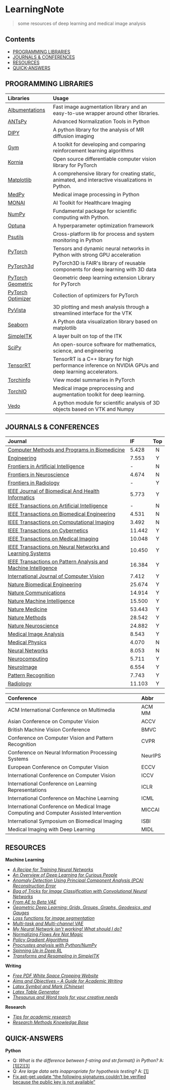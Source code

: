 # LearningNote
> some resources of deep learning and medical image analysis

## Contents
- [PROGRAMMING LIBRARIES](#program)
- [JOURNALS & CONFERENCES](#journal)
- [RESOURCES](#resource)
- [QUICK-ANSWERS](#quick-answer)

## <span id = "program">PROGRAMMING LIBRARIES</span>
| Libraries | Usage |
| :- | :- |
|[Albumentations](https://albumentations.ai/docs/getting_started/mask_augmentation/) | Fast image augmentation library and an easy-to-use wrapper around other libraries. |
|[ANTsPy](https://github.com/ANTsX/ANTsPy)|Advanced Normalization Tools in Python|
|[DIPY](https://dipy.org/)| A python library for the analysis of MR diffusion imaging|
|[Gym](https://gym.openai.com/)|A toolkit for developing and comparing reinforcement learning algorithms|
|[Kornia](https://kornia.github.io//)|Open source differentiable computer vision library for PyTorch|
|[Matplotlib](https://matplotlib.org/stable/)|A comprehensive library for creating static, animated, and interactive visualizations in Python.|
|[MedPy](https://github.com/loli/medpy)|Medical image processing in Python|
|[MONAI](https://monai.io/)|AI Toolkit for Healthcare Imaging|
|[NumPy](https://numpy.org/)|Fundamental package for scientific computing with Python.|
|[Optuna](https://optuna.org/) | A hyperparameter optimization framework |
|[Psutils](https://github.com/giampaolo/psutil)|Cross-platform lib for process and system monitoring in Python|
|[PyTorch](https://pytorch.org/)|Tensors and dynamic neural networks in Python with strong GPU acceleration|
|[PyTorch3d](https://pytorch3d.org/)| PyTorch3D is FAIR's library of reusable components for deep learning with 3D data |
|[PyTorch Geometric](https://pytorch-geometric.readthedocs.io/en/latest/) | Geometric deep learning extension Library for PyTorch |
|[PyTorch Optimizer](https://pytorch-optimizer.readthedocs.io/en/latest/)|  Collection of optimizers for PyTorch |
|[PyVista](https://docs.pyvista.org/)|3D plotting and mesh analysis through a streamlined interface for the VTK|
|[Seaborn](https://seaborn.pydata.org/)|A Python data visualization library based on matplotlib|
|[SimpleITK](https://simpleitk.org/)|A layer built on top of the ITK|
|[SciPy](https://scipy.org/)|An open-source software for mathematics, science, and engineering|
|[TensorRT](https://developer.nvidia.com/tensorrt)|TensorRT is a C++ library for high performance inference on NVIDIA GPUs and deep learning accelerators.|
|[Torchinfo](https://github.com/TylerYep/torchinfo)|View model summaries in PyTorch|
|[TorchIO](https://torchio.readthedocs.io/)| Medical image preprocessing and augmentation toolkit for deep learning.|
|[Vedo](https://vedo.embl.es/) | A python module for scientific analysis of 3D objects based on VTK and Numpy |


## <span id = "journal">JOURNALS & CONFERENCES</span>

| Journal | IF | Top |
| :- | :- | :-: |
|[Computer Methods and Programs in Biomedicine](https://www.journals.elsevier.com/computer-methods-and-programs-in-biomedicine) | 5.428 | N | 
|[Engineering](https://www.journals.elsevier.com/engineering/) | 7.553 | Y |
|[Frontiers in Artificial Intelligence](https://www.frontiersin.org/journals/artificial-intelligence)| - | N |
|[Frontiers in Neuroscience](https://www.frontiersin.org/journals/neuroscience) | 4.674 | N |
|[Frontiers in Radiology](https://www.frontiersin.org/journals/radiology) | - | Y |
|[IEEE Journal of Biomedical And Health Informatics](https://www.embs.org/jbhi/) | 5.773 | Y |
|[IEEE Transactions on Artificial Intelligence](https://ieeexplore.ieee.org/xpl/RecentIssue.jsp?punumber=9078688) | - | N | 
|[IEEE Transactions on Biomedical Engineering](https://www.embs.org/tbme/) | 4.531 | N | 
|[IEEE Transactions on Computational Imaging](https://ieeexplore.ieee.org/xpl/RecentIssue.jsp?punumber=6745852) | 3.492 | N |
|[IEEE Transactions on Cybernetics](https://ieeexplore.ieee.org/xpl/RecentIssue.jsp?punumber=6221036) | 11.442 | Y |
|[IEEE Transactions on Medical Imaging](https://www.embs.org/tmi/) | 10.048 | Y |
|[IEEE Transactions on Neural Networks and Learning Systems](https://cis.ieee.org/publications/t-neural-networks-and-learning-systems) | 10.450 | Y |
|[IEEE Transactions on Pattern Analysis and Machine Intelligence](https://ieeexplore.ieee.org/xpl/RecentIssue.jsp?punumber=34) | 16.384 | Y |
|[International Journal of Computer Vision](https://www.springer.com/journal/11263) | 7.412 | Y | 
|[Nature Biomedical Engineering](https://www.nature.com/natbiomedeng/) | 25.674| Y |
|[Nature Communications](https://www.nature.com/ncomms/)| 14.914 | Y |
|[Nature Machine Intelligence](https://www.nature.com/natmachintell/) |15.500 | Y |
|[Nature Medicine](https://www.nature.com/nm/) | 53.443 | Y |
|[Nature Methods](https://www.nature.com/nmeth/) | 28.542 | Y |
|[Nature Neuroscience](https://www.nature.com/neuro/) |24.882 | Y |
|[Medical Image Analysis](https://www.journals.elsevier.com/medical-image-analysis) | 8.543 | Y |
|[Medical Physics](https://aapm.onlinelibrary.wiley.com/journal/24734209) | 	4.070 | N |
|[Neural Networks](https://www.sciencedirect.com/journal/neural-networks) | 8.053 | N |
|[Neurocomputing](https://www.journals.elsevier.com/neurocomputing) | 5.711| Y |
|[NeuroImage](https://www.journals.elsevier.com/neuroimage) | 6.554 | Y |
|[Pattern Recognition](https://www.journals.elsevier.com/pattern-recognition) | 7.743 | Y |
|[Radiology](https://pubs.rsna.org/journal/radiology) | 11.103 | Y |

| Conference | Abbr |
| :- | :- |
|ACM International Conference on Multimedia |ACM MM |
|Asian Conference on Computer Vision|ACCV|
|British Machine Vision Conference|BMVC|
|Conference on Computer Vision and Pattern Recognition | CVPR |
|Conference on Neural Information Processing Systems|NeurIPS|
|European Conference on Computer Vision|ECCV|
|International Conference on Computer Vision | ICCV |
|International Conference on Learning Representations|ICLR|
|International Conference on Machine Learning| ICML |
|International Conference on Medical Image Computing and Computer Assisted Intervention| MICCAI |
|International Symposium on Biomedical Imaging|ISBI|
|Medical Imaging with Deep Learning| MIDL |

## <span id = "resource">RESOURCES</span>
**Machine Learning**
- [*A Recipe for Training Neural Networks*](https://karpathy.github.io/2019/04/25/recipe/)
- [*An Overview of Deep Learning for Curious People*](https://lilianweng.github.io/lil-log/2017/06/21/an-overview-of-deep-learning.html)
- [*Anomaly Detection Using Principal Component Analysis (PCA) Reconstruction Error*](https://jamesmccaffrey.wordpress.com/2021/07/07/anomaly-detection-using-principal-component-analysis-pca-reconstruction-error/)
- [*Bag of Tricks for Image Classification with Convolutional Neural Networks*](https://openaccess.thecvf.com/content_CVPR_2019/papers/He_Bag_of_Tricks_for_Image_Classification_with_Convolutional_Neural_Networks_CVPR_2019_paper.pdf)
- [*From AE to Beta VAE*](https://lilianweng.github.io/lil-log/2018/08/12/from-autoencoder-to-beta-vae.html)
- [*Geometric Deep Learning: Grids, Groups, Graphs, Geodesics, and Gauges*](https://geometricdeeplearning.com/lectures/)
- [*Loss functions for image segmentation*](https://github.com/JunMa11/SegLoss)
- [*Multi-task and Multi-channel VAE*](https://github.com/ggbioing/mcvae)
- [*My Neural Network isn't working! What should I do?*](http://theorangeduck.com/page/neural-network-not-working)
- [*Normalizing Flows Are Not Magic*](https://medium.com/swlh/normalizing-flows-are-not-magic-22752d0c924)
- [*Policy Gradient Algorithms*](https://lilianweng.github.io/lil-log/2018/04/08/policy-gradient-algorithms.html)
- [*Procrustes analysis with Python/NumPy*](https://medium.com/@olga_kravchenko/generalized-procrustes-analysis-with-python-numpy-c571e8e8a421)
- [*Spinning Up in Deep RL*](https://spinningup.openai.com/en/latest/spinningup/rl_intro.html)
- [*Transforms and Resampling in SimpleITK*](http://insightsoftwareconsortium.github.io/SimpleITK-Notebooks/Python_html/21_Transforms_and_Resampling.html)

**Writing**
- [*Free PDF White Space Cropping Website*](https://croppdf.com/)
- [*Aims and Objectives – A Guide for Academic Writing*](https://www.discoverphds.com/advice/doing/research-aims-and-objectives)
- [*Latex Symbol and Mark (Chinese)*](https://blog.csdn.net/u010440456/article/details/89787326)
- [*Latex Table Generator*](https://www.tablesgenerator.com/)
- [*Thesaurus and Word tools for your creative needs*](https://www.wordhippo.com/)

**Research**
- [*Tips for academic research*](https://github.com/jbhuang0604/awesome-tips)
- [*Research Methods Knowledge Base*](https://conjointly.com/kb/navigating-the-kb/)

## <span id = "quick-answer">QUICK-ANSWERS</span>
**Python**
- Q: *What is the difference between f-string and str.format() in Python?* A: [[1]](https://jovian.ai/forum/t/what-is-the-difference-between-f-string-and-str-format-in-python/17768)[[2]](https://stackoverflow.com/questions/43123408/f-strings-vs-str-format)[[3]](https://stackoverflow.com/questions/44780357/how-to-use-newline-n-in-f-string-to-format-output-in-python-3-6)
- Q: *Are large data sets inappropriate for hypothesis testing?* A: [[1]](https://stats.stackexchange.com/questions/2516/are-large-data-sets-inappropriate-for-hypothesis-testing)
- [Fix apt-get update “the following signatures couldn’t be verified because the public key is not available”](https://chrisjean.com/fix-apt-get-update-the-following-signatures-couldnt-be-verified-because-the-public-key-is-not-available/)
